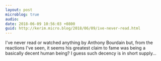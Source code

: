 ```yaml
---
layout: post
microblog: true
audio: 
date: 2018-06-09 10:56:03 +0800
guid: http://kerim.micro.blog/2018/06/09/ive-never-read.html
---
```

I've never read or watched anything by Anthony Bourdain but, from the reactions I've seen, it seems his greatest claim to fame was being a basically decent human being? I guess such decency is in short supply…
